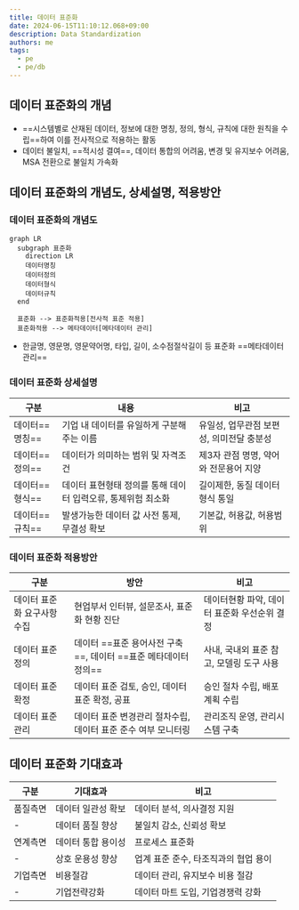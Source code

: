 ```yaml
---
title: 데이터 표준화
date: 2024-06-15T11:10:12.068+09:00
description: Data Standardization
authors: me
tags:
  - pe
  - pe/db
---
```


## 데이터 표준화의 개념

- ==시스템별로 산재된 데이터, 정보에 대한 명칭, 정의, 형식, 규칙에 대한 원칙을 수립==하여 이를 전사적으로 적용하는 활동
- 데이터 불일치, ==적시성 결여==, 데이터 통합의 어려움, 변경 및 유지보수 어려움, MSA 전환으로 불일치 가속화

## 데이터 표준화의 개념도, 상세설명, 적용방안

### 데이터 표준화의 개념도

```mermaid
graph LR
  subgraph 표준화
    direction LR
    데이터명칭
    데이터정의
    데이터형식
    데이터규칙
  end

  표준화 --> 표준화적용[전사적 표준 적용]
  표준화적용 --> 메타데이터[메타데이터 관리]
```

- 한글명, 영문명, 영문약어명, 타입, 길이, 소수점절삭길이 등 표준화 ==메타데이터 관리==

### 데이터 표준화 상세설명

| 구분       | 내용                                                         | 비고                                     |
| ---------- | ------------------------------------------------------------ | ---------------------------------------- |
| 데이터==명칭== | 기업 내 데이터를 유일하게 구분해주는 이름                    | 유일성, 업무관점 보편성, 의미전달 충분성 |
| 데이터==정의== | 데이터가 의미하는 범위 및 자격조건                           | 제3자 관점 명명, 약어와 전문용어 지양    |
| 데이터==형식== | 데이터 표현형태 정의를 통해 데이터 입력오류, 통제위험 최소화 | 길이제한, 동질 데이터형식 통일           |
| 데이터==규칙== | 발생가능한 데이터 값 사전 통제, 무결성 확보                  | 기본값, 허용값, 허용범위                 |

### 데이터 표준화 적용방안

| 구분                        | 방안                                                          | 비고                                         |
| --------------------------- | ------------------------------------------------------------- | -------------------------------------------- |
| 데이터 표준화 요구사항 수집 | 현업부서 인터뷰, 설문조사, 표준화 현황 진단                   | 데이터현황 파악, 데이터 표준화 우선순위 결정 |
| 데이터 표준 정의            | 데이터 ==표준 용어사전 구축==, 데이터 ==표준 메타데이터 정의==        | 사내, 국내외 표준 참고, 모델링 도구 사용     |
| 데이터 표준 확정            | 데이터 표준 검토, 승인, 데이터 표준 확정, 공표                | 승인 절차 수립, 배포 계획 수립               |
| 데이터 표준 관리            | 데이터 표준 변경관리 절차수립, 데이터 표준 준수 여부 모니터링 | 관리조직 운영, 관리시스템 구축               |

## 데이터 표준화 기대효과

| 구분     | 기대효과           | 비고                                 |
| -------- | ------------------ | ------------------------------------ |
| 품질측면 | 데이터 일관성 확보 | 데이터 분석, 의사결정 지원           |
| -        | 데이터 품질 향상   | 불일치 감소, 신뢰성 확보             |
| 연계측면 | 데이터 통합 용이성 | 프로세스 표준화                      |
| -        | 상호 운용성 향상   | 업계 표준 준수, 타조직과의 협업 용이 |
| 기업측면 | 비용절감           | 데이터 관리, 유지보수 비용 절감      |
| -        | 기업전략강화       | 데이터 마트 도입, 기업경쟁력 강화    |
